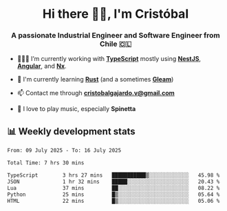 <h1 align="center">Hi there ✌🏻, I'm Cristóbal</h1>
<h3 align="center">A passionate Industrial Engineer and Software Engineer from Chile 🇨🇱</h3>

- 🧑🏻‍💻 I’m currently working with **[TypeScript](https://www.typescriptlang.org)** mostly using **[NestJS](https://nestjs.com)**, **[Angular](https://angular.io)**, and **[Nx](https://nx.dev)**.

- 🌱 I'm currently learning **[Rust](https://www.rust-lang.org)** (and a sometimes **[Gleam](https://gleam.run/)**)

- 📫 Contact me through **cristobalgajardo.v@gmail.com**

- 🎸 I love to play music, especially **Spinetta**

## 📊 Weekly development stats

<!--START_SECTION:waka-->

```txt
From: 09 July 2025 - To: 16 July 2025

Total Time: 7 hrs 30 mins

TypeScript        3 hrs 27 mins   ███████████▒░░░░░░░░░░░░░   45.98 %
JSON              1 hr 32 mins    █████░░░░░░░░░░░░░░░░░░░░   20.43 %
Lua               37 mins         ██░░░░░░░░░░░░░░░░░░░░░░░   08.22 %
Python            25 mins         █▒░░░░░░░░░░░░░░░░░░░░░░░   05.64 %
HTML              22 mins         █▒░░░░░░░░░░░░░░░░░░░░░░░   05.06 %
```

<!--END_SECTION:waka-->
